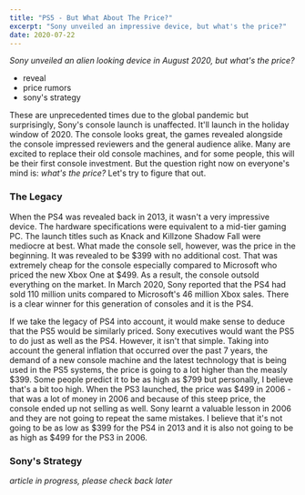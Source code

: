 ```yaml
---
title: "PS5 - But What About The Price?"
excerpt: "Sony unveiled an impressive device, but what's the price?"
date: 2020-07-22
---
```


*Sony unveiled an alien looking device in August 2020, but what's the price?*



- reveal
- price rumors
- sony's strategy

These are unprecedented times due to the global pandemic but surprisingly, Sony's console launch is unaffected. It'll launch in the holiday window of 2020. The console looks great, the games revealed alongside the console impressed reviewers and the general audience alike. Many are excited to replace their old console machines, and for some people, this will be their first console investment. But the question right now on everyone's mind is: *what's the price?* Let's try to figure that out.


### The Legacy

When the PS4 was revealed back in 2013, it wasn't a very impressive device. The hardware specifications were equivalent to a mid-tier gaming PC. The launch titles such as Knack and Killzone Shadow Fall were mediocre at best. What made the console sell, however, was the price in the beginning. It was revealed to be $399 with no additional cost. That was extremely cheap for the console especially compared to Microsoft who priced the new Xbox One at $499. As a result, the console outsold everything on the market. In March 2020, Sony reported that the PS4 had sold 110 million units compared to Microsoft's 46 million Xbox sales. There is a clear winner for this generation of consoles and it is the PS4.

If we take the legacy of PS4 into account, it would make sense to deduce that the PS5 would be similarly priced. Sony executives would want the PS5 to do just as well as the PS4. However, it isn't that simple. Taking into account the general inflation that occurred over the past 7 years, the demand of a new console machine and the latest technology that is being used in the PS5 systems, the price is going to a lot higher than the measly $399. Some people predict it to be as high as $799 but personally, I believe that's a bit too high. When the PS3 launched, the price was $499 in 2006 - that was a lot of money in 2006 and because of this steep price, the console ended up not selling as well. Sony learnt a valuable lesson in 2006 and they are not going to repeat the same mistakes. I believe that it's not going to be as low as $399 for the PS4 in 2013 and it is also not going to be as high as $499 for the PS3 in 2006.

### Sony's Strategy

*article in progress, please check back later*

